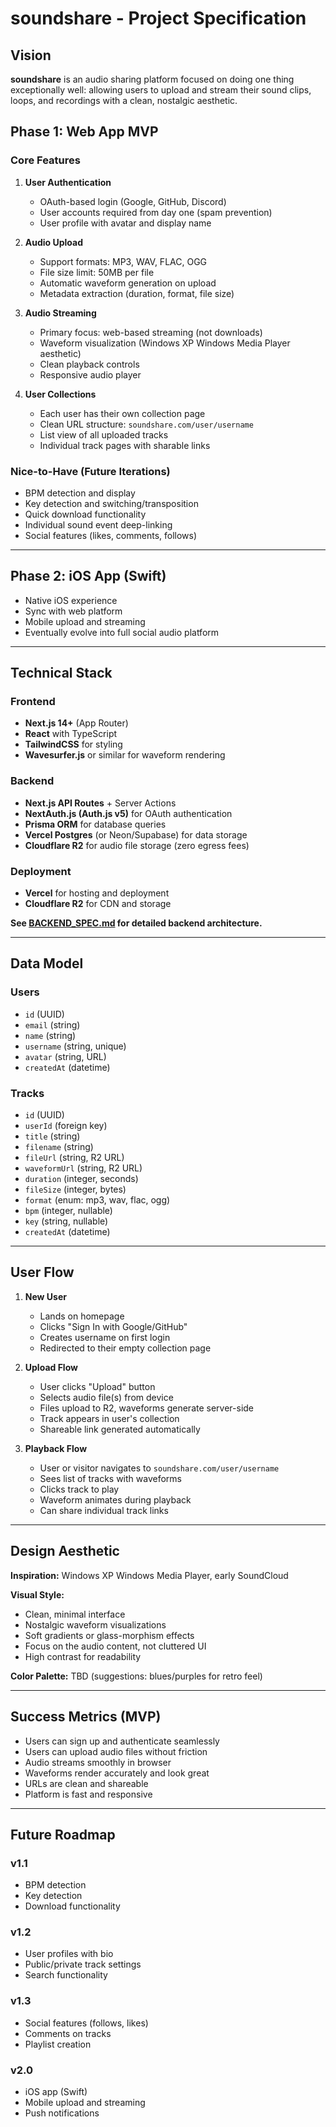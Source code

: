 # soundshare - Project Specification

## Vision

**soundshare** is an audio sharing platform focused on doing one thing exceptionally well: allowing users to upload and stream their sound clips, loops, and recordings with a clean, nostalgic aesthetic.

## Phase 1: Web App MVP

### Core Features

1. **User Authentication**
   - OAuth-based login (Google, GitHub, Discord)
   - User accounts required from day one (spam prevention)
   - User profile with avatar and display name

2. **Audio Upload**
   - Support formats: MP3, WAV, FLAC, OGG
   - File size limit: 50MB per file
   - Automatic waveform generation on upload
   - Metadata extraction (duration, format, file size)

3. **Audio Streaming**
   - Primary focus: web-based streaming (not downloads)
   - Waveform visualization (Windows XP Windows Media Player aesthetic)
   - Clean playback controls
   - Responsive audio player

4. **User Collections**
   - Each user has their own collection page
   - Clean URL structure: `soundshare.com/user/username`
   - List view of all uploaded tracks
   - Individual track pages with sharable links

### Nice-to-Have (Future Iterations)
- BPM detection and display
- Key detection and switching/transposition
- Quick download functionality
- Individual sound event deep-linking
- Social features (likes, comments, follows)

---

## Phase 2: iOS App (Swift)

- Native iOS experience
- Sync with web platform
- Mobile upload and streaming
- Eventually evolve into full social audio platform

---

## Technical Stack

### Frontend
- **Next.js 14+** (App Router)
- **React** with TypeScript
- **TailwindCSS** for styling
- **Wavesurfer.js** or similar for waveform rendering

### Backend
- **Next.js API Routes** + Server Actions
- **NextAuth.js (Auth.js v5)** for OAuth authentication
- **Prisma ORM** for database queries
- **Vercel Postgres** (or Neon/Supabase) for data storage
- **Cloudflare R2** for audio file storage (zero egress fees)

### Deployment
- **Vercel** for hosting and deployment
- **Cloudflare R2** for CDN and storage

**See [BACKEND_SPEC.md](./BACKEND_SPEC.md) for detailed backend architecture.**

---

## Data Model

### Users
- `id` (UUID)
- `email` (string)
- `name` (string)
- `username` (string, unique)
- `avatar` (string, URL)
- `createdAt` (datetime)

### Tracks
- `id` (UUID)
- `userId` (foreign key)
- `title` (string)
- `filename` (string)
- `fileUrl` (string, R2 URL)
- `waveformUrl` (string, R2 URL)
- `duration` (integer, seconds)
- `fileSize` (integer, bytes)
- `format` (enum: mp3, wav, flac, ogg)
- `bpm` (integer, nullable)
- `key` (string, nullable)
- `createdAt` (datetime)

---

## User Flow

1. **New User**
   - Lands on homepage
   - Clicks "Sign In with Google/GitHub"
   - Creates username on first login
   - Redirected to their empty collection page

2. **Upload Flow**
   - User clicks "Upload" button
   - Selects audio file(s) from device
   - Files upload to R2, waveforms generate server-side
   - Track appears in user's collection
   - Shareable link generated automatically

3. **Playback Flow**
   - User or visitor navigates to `soundshare.com/user/username`
   - Sees list of tracks with waveforms
   - Clicks track to play
   - Waveform animates during playback
   - Can share individual track links

---

## Design Aesthetic

**Inspiration:** Windows XP Windows Media Player, early SoundCloud

**Visual Style:**
- Clean, minimal interface
- Nostalgic waveform visualizations
- Soft gradients or glass-morphism effects
- Focus on the audio content, not cluttered UI
- High contrast for readability

**Color Palette:** TBD (suggestions: blues/purples for retro feel)

---

## Success Metrics (MVP)

- Users can sign up and authenticate seamlessly
- Users can upload audio files without friction
- Audio streams smoothly in browser
- Waveforms render accurately and look great
- URLs are clean and shareable
- Platform is fast and responsive

---

## Future Roadmap

### v1.1
- BPM detection
- Key detection
- Download functionality

### v1.2
- User profiles with bio
- Public/private track settings
- Search functionality

### v1.3
- Social features (follows, likes)
- Comments on tracks
- Playlist creation

### v2.0
- iOS app (Swift)
- Mobile upload and streaming
- Push notifications
